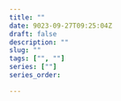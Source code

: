```yaml
---
title: ""
date: 9023-09-27T09:25:04Z
draft: false
description: ""
slug: ""
tags: ["", ""]
series: [""]
series_order: 

---
```

